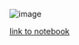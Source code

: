 ![image](https://github.com/kumar-selvakumaran/cnn-tutorial/assets/62794224/b10a85dd-3d56-45d7-9bec-ab26fd2a731f)

<a href="https://www.kaggle.com/code/kumarselvakumaran/cnn-a-newbie-friendly-guide-with-visual-knowhow">link to notebook</a>

